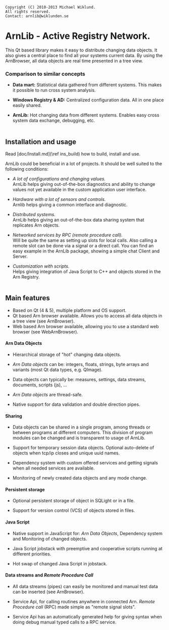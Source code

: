     Copyright (C) 2010-2013 Michael Wiklund.
    All rights reserved.
    Contact: arnlib@wiklunden.se

# ArnLib - Active Registry Network.

This Qt based library makes it easy to distribute changing data objects. It also gives a
central place to find all your systems current data. By using the ArnBrowser, all data
objects are real time presented in a tree view.

### Comparison to similar concepts

* **Data mart:** Statistical data gathered from different systems. This makes it possible
to run cross system analysis.

* **Windows Registry & AD:** Centralized configuration data. All in one place easily shared.

* **ArnLib:** Hot changing data from different systems. Enables easy cross system data
exchange, debugging, etc.
<Br><Br>


## Installation and usage

Read [doc/Install.md](\ref ins_build) how to build, install and use.

ArnLib could be beneficial in a lot of projects.
It should be well suited to the following conditions:

* _A lot of configurations and changing values._  <Br>
ArnLib helps giving out-of-the-box diagnostics and ability to change values not yet
available in the custom application user interface.

* _Hardware with a lot of sensors and controls._  <Br>
Arnlib helps giving a common interface and diagnostic.

* _Distributed systems._  <Br>
ArnLib helps giving an out-of-the-box data sharing system that replicates Arn objects.

* _Networked services by RPC (remote procedure call)._  <Br>
Will be quite the same as setting up slots for local calls. Also calling a remote slot
can be done via a signal or a direct call. You can find an easy example in the ArnLib
package, showing a simple chat Client and Server.

* _Customization with scripts._  <Br>
Helps giving integration of Java Script to C++ and objects stored in the Arn Registry.
<Br><Br>


## Main features

* Based on Qt (4 & 5), multiple platform and OS support.
* Qt based Arn browser available. Allows you to access all data objects in a tree view (see ArnBrowser).
* Web based Arn browser available, allowing you to use a standard web browser (see WebArnBrowser).

#### Arn Data Objects

* Hierarchical storage of "hot" changing data objects.

* _Arn Data objects_ can be: integers, floats, strings, byte arrays and variants
(most Qt data types, e.g. QImage).

* Data objects can typically be: measures, settings, data streams, documents, scripts (js), ...

* _Arn Data objects_ are thread-safe.

* Native support for data validation and double direction pipes.

#### Sharing

* Data objects can be shared in a single program, among threads or between programs at
different computers. This division of program modules can be changed and is transparent
to usage of ArnLib.

* Support for temporary session data objects.
Optional auto-delete of objects when tcp/ip closes and unique uuid names.

* Dependency system with custom offered services and getting signals when all needed services
are available.

* Monitoring of newly created data objects and any mode change.

#### Persistent storage

* Optional persistent storage of object in SQLight or in a file.

* Support for version control (VCS) of objects stored in files.

#### Java Script

* Native support in JavaScript for: _Arn Data Objects_, Dependency system and
Monitoring of changed objects.

* Java Script jobstack with preemptive and cooperative scripts running at different priorities.

* Hot swap of changed Java Script in jobstack.

#### Data streams and _Remote Procedure Call_

* All data streams (pipes) can easily be monitored and manual test data can be inserted
(see ArnBrowser).

* Service Api, for calling routines anywhere in connected Arn.
_Remote Procedure call_ (RPC) made simple as "remote signal slots".

* Service Api has an automatically generated help for giving syntax when doing debug manual
typed calls to a RPC service.
